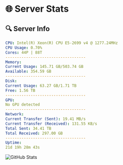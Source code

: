 # 🌐 Server Stats
## 🔍 Server Info
```yaml
CPU: Intel(R) Xeon(R) CPU E5-2699 v4 @ 1277.24MHz
CPU Usage: 0.70%
Cores: 44P | 88T
-----------------------------------
Memory:
Current Usage: 145.71 GB/503.74 GB
Available: 354.59 GB
-----------------------------------
Disk:
Current Usage: 63.27 GB/1.71 TB
Free: 1.56 TB
-----------------------------------
GPU:
No GPU detected
-----------------------------------
Network:
Current Transfer (Sent): 19.41 MB/s
Current Transfer (Received): 131.55 KB/s
Total Sent: 34.41 TB
Total Received: 297.00 GB
-----------------------------------
Uptime:
21d 19h 28m 43s
```
![GitHub Stats](https://img.shields.io/badge/Updated-2025-03-29_16:51:32-blue)